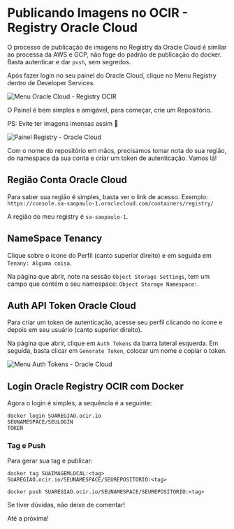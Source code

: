 # Publicando Imagens no OCIR - Registry Oracle Cloud

O processo de publicação de imagens no Registry da Oracle Cloud é similar ao processa da AWS e GCP, não foge do padrão de publicação do docker. Basta autenticar e dar `push`, sem segredos.

Após fazer login no seu painel do Oracle Cloud, clique no Menu Registry dentro de Developer Services.

![Menu Oracle Cloud - Registry OCIR](https://dev-to-uploads.s3.amazonaws.com/i/phh2kehe67eysuu4jqac.png)

O Painel é bem simples e amigável, para começar, crie um Repositório.

PS: Evite ter imagens imensas assim :rofl:

![Painel Registry - Oracle Cloud](https://dev-to-uploads.s3.amazonaws.com/i/9m03le8x5ckgjahqi85r.png)

Com o nome do repositório em mãos, precisamos tomar nota do sua região, do namespace da sua conta e criar um token de autenticação. Vamos lá!

## Região Conta Oracle Cloud

Para saber sua região é simples, basta ver o link de acesso. Exemplo:
`https://console.sa-saopaulo-1.oraclecloud.com/containers/registry/`

A região do meu registry é `sa-saopaulo-1`.

## NameSpace Tenancy

Clique sobre o ícone do Perfil (canto superior direito) e em seguida em `Tenany: Alguma coisa`.

Na página que abrir, note na sessão `Object Storage Settings`, tem um campo que contém o seu namespace: `Object Storage Namespace:`.

## Auth API Token Oracle Cloud

Para criar um token de autenticação, acesse seu perfil clicando no ícone e depois em seu usuário (canto superior direito).

Na página que abrir, clique em `Auth Tokens` da barra lateral esquerda. Em seguida, basta clicar em `Generate Token`, colocar um nome e copiar o token.

![Menu Auth Tokens - Oracle Cloud](https://dev-to-uploads.s3.amazonaws.com/i/oyxfj0fc8kdfhlvxms4y.png)

## Login Oracle Registry OCIR com Docker

Agora o login é simples, a sequência é a seguinte:

```
docker login SUAREGIAO.ocir.io
SEUNAMESPACE/SEULOGIN
TOKEN
```

### Tag e Push

Para gerar sua tag e publicar:

```
docker tag SUAIMAGEMLOCAL:<tag> SUAREGIAO.ocir.io/SEUNAMESPACE/SEUREPOSITORIO:<tag>

docker push SUAREGIAO.ocir.io/SEUNAMESPACE/SEUREPOSITORIO:<tag>
```

Se tiver dúvidas, não deixe de comentar!

Até a próxima!